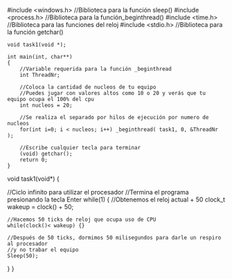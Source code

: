 #include <windows.h> //Biblioteca para la función sleep()
#include <process.h> //Biblioteca para la función_beginthread()
#include <time.h> //Biblioteca para las funciones del reloj
#include <stdio.h> //Biblioteca para la función getchar()

	void task1(void *);
	
	int main(int, char**)
	{
		//Variable requerida para la función _beginthread
		int ThreadNr;
		
		//Coloca la cantidad de nucleos de tu equipo
		//Puedes jugar con valores altos como 10 o 20 y verás que tu equipo ocupa el 100% del cpu
		int nucleos = 20;
		
		//Se realiza el separado por hilos de ejecución por numero de nucleos
		for(int i=0; i < nucleos; i++) _beginthread( task1, 0, &ThreadNr );
		
		//Escribe cualquier tecla para terminar
		(void) getchar();
		return 0;
	}

void task1(void*)
{

//Ciclo infinito para utilizar el procesador
//Termina el programa presionando la tecla Enter
while(1)
{
	//Obtenemos el reloj actual + 50
	clock_t wakeup = clock() + 50;
	
	//Hacemos 50 ticks de reloj que ocupa uso de CPU
	while(clock()< wakeup) {}
	
	//Después de 50 ticks, dormimos 50 milisegundos para darle un respiro al procesador
	//y no trabar el equipo
	Sleep(50);
}
}



